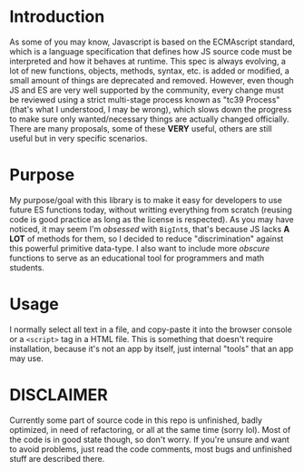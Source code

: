 # Introduction
As some of you may know, Javascript is based on the ECMAscript standard, which is a language specification that defines how JS source code must be interpreted and how it behaves at runtime. This spec is always evolving, a lot of new functions, objects, methods, syntax, etc. is added or modified, a small amount of things are deprecated and removed. However, even though JS and ES are very well supported by the community, every change must be reviewed using a strict multi-stage process known as "tc39 Process" (that's what I understood, I may be wrong), which slows down the progress to make sure only wanted/necessary things are actually changed officially. There are many proposals, some of these **VERY** useful, others are still useful but in very specific scenarios.

# Purpose
My purpose/goal with this library is to make it easy for developers to use future ES functions today, without writting everything from scratch (reusing code is good practice as long as the license is respected). As you may have noticed, it may seem I'm *obsessed* with `BigInt`s, that's because JS lacks **A LOT** of methods for them, so I decided to reduce "discrimination" against this powerful primitive data-type. I also want to include more *obscure* functions to serve as an educational tool for programmers and math students.

# Usage
I normally select all text in a file, and copy-paste it into the browser console or a `<script>` tag in a HTML file. This is something that doesn't require installation, because it's not an app by itself, just internal "tools" that an app may use.

# DISCLAIMER
Currently some part of source code in this repo is unfinished, badly optimized, in need of refactoring, or all at the same time (sorry lol). Most of the code is in good state though, so don't worry. If you're unsure and want to avoid problems, just read the code comments, most bugs and unfinished stuff are described there.
